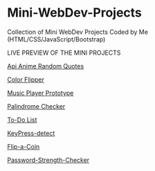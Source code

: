 # Mini-WebDev-Projects
Collection of Mini WebDev Projects Coded by Me (HTML/CSS/JavaScript/Bootstrap)

LIVE PREVIEW OF THE MINI PROJECTS

[Api Anime Random Quotes](https://princedhamecha.github.io/Mini-WebDev-Projects/Anime%20Api%20Project/)

[Color Flipper](https://princedhamecha.github.io/Mini-WebDev-Projects/Color%20Flipper/)

[Music Player Prototype](https://princedhamecha.github.io/Mini-WebDev-Projects/Project-Music-Player_Prototype/)

[Palindrome Checker](https://princedhamecha.github.io/Mini-WebDev-Projects/Palindrome%20Checker/)

[To-Do List](https://princedhamecha.github.io/Mini-WebDev-Projects/ToDO/)

[KeyPress-detect](https://princedhamecha.github.io/Mini-WebDev-Projects/KeyPress-Detect-JS)

[Flip-a-Coin](https://princedhamecha.github.io/Mini-WebDev-Projects/Flip-a-Coin)

[Password-Strength-Checker](https://princedhamecha.github.io/Mini-WebDev-Projects/)
